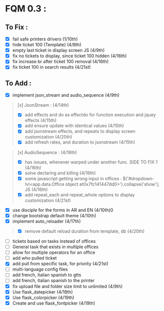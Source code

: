 # FQM 0.3 :

## To Fix :

- [x] fail safe printers drivers (1/10th)
- [x] hide ticket 100 (Template) (4/8th)
- [x] empty last ticket in display screen JS (4/9th)
- [x] fix no tickets to display, since ticket 100 hidden (4/16th)
- [x] fix increase br after ticket 100 removal (4/16th)
- [x] fix ticket 100 in search results (4/21st)

## To Add :

- [x] implement json_stream and audio_sequence (4/9th)
> [x] JsonStream : (4/14th)
> - [x] add effects and do as effectdo for function execution and jquey effects (4/15th)
> - [x] add ensure update with identical values (4/15th)
> - [x] add jsonstream effects, and repeats to display screen customization (4/20th)
> - [x] add refresh rates, and duration to jsonstream (4/15th)

> [x] AudioSequence : (4/16th)
> - [x] has issues, whenever warped under another func. SIDE TO FIX 1 (4/16th)
> - [x] solve declaring and killing (4/16th)
> - [x] some javascript getting wrong input in offices : $('#dropdown-lvl&lt;app.data.Office object at0x7fc141447dd0&gt;').collapse('show'); JS (4/16th)
> - [x] add repeat_each and repeat_whole options to display customization (4/21st)
- [x] use disciple for the forms in AR and EN (4/10th)0
- [x] change bootstrap default theme (4/10th)
- [x] implement auto_reloader (4/17th)
> - [x] remove default reload duration from template, db (4/20th)
- [ ] tickets based on tasks instead of offices
- [ ] General task that exists in multiple offices
- [ ] allow for multiple operators for an office
- [ ] add who pulled ticket
- [x] add pull from specific task, for priority (4/21st)
- [ ] multi-language config files
- [ ] add french, italian spanish to gtts
- [ ] add french, italian spanish to the printer
- [x] fix upload file and folder size limit to unlimited (4/9th)
- [x] Use flask_datepicker (4/18th)
- [x] Use flask_colorpicker (4/19th)
- [x] Create and use flask_fontpicker (4/19th)
